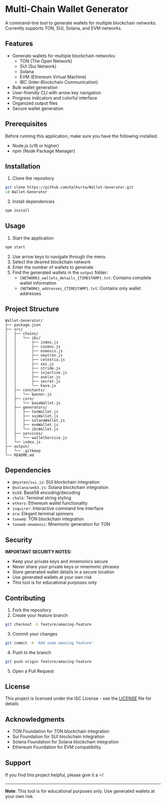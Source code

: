 # Multi-Chain Wallet Generator

A command-line tool to generate wallets for multiple blockchain networks. Currently supports TON, SUI, Solana, and EVM networks.

## Features

- Generate wallets for multiple blockchain networks:
  - TON (The Open Network)
  - SUI (Sui Network)
  - Solana
  - EVM (Ethereum Virtual Machine)
  - IBC (Inter-Blockchain Communication)
- Bulk wallet generation
- User-friendly CLI with arrow key navigation
- Progress indicators and colorful interface
- Organized output files
- Secure wallet generation

## Prerequisites

Before running this application, make sure you have the following installed:

- Node.js (v18 or higher)
- npm (Node Package Manager)

## Installation

1. Clone the repository

```bash
git clone https://github.com/Galkurta/Wallet-Generator.git
cd Wallet-Generator
```

2. Install dependencies

```bash
npm install
```

## Usage

1. Start the application

```bash
npm start
```

2. Use arrow keys to navigate through the menu
3. Select the desired blockchain network
4. Enter the number of wallets to generate
5. Find the generated wallets in the `output` folder:
   - `{NETWORK}_wallets_details_{TIMESTAMP}.txt`: Contains complete wallet information
   - `{NETWORK}_addresses_{TIMESTAMP}.txt`: Contains only wallet addresses

## Project Structure

```
Wallet-Generator/
├── package.json
├── src/
│   ├── chains/
│   │   └── ibc/
│   │       ├── index.js
│   │       ├── cosmos.js
│   │       ├── osmosis.js
│   │       ├── neutron.js
│   │       ├── celestia.js
│   │       ├── sei.js
│   │       ├── stride.js
│   │       ├── injective.js
│   │       ├── axelar.js
│   │       ├── secret.js
│   │       └── kava.js
│   ├── constants/
│   │   └── banner.js
│   ├── core/
│   │   └── baseWallet.js
│   ├── generators/
│   │   ├── tonWallet.js
│   │   ├── suiWallet.js
│   │   ├── solanaWallet.js
│   │   ├── evmWallet.js
│   │   └── ibcWallet.js
│   ├── services/
│   │   └── walletService.js
│   └── index.js
├── output/
│   └── .gitkeep
└── README.md
```

## Dependencies

- `@mysten/sui.js`: SUI blockchain integration
- `@solana/web3.js`: Solana blockchain integration
- `bs58`: Base58 encoding/decoding
- `chalk`: Terminal string styling
- `ethers`: Ethereum wallet functionality
- `inquirer`: Interactive command line interface
- `ora`: Elegant terminal spinners
- `tonweb`: TON blockchain integration
- `tonweb-mnemonic`: Mnemonic generation for TON

## Security

**IMPORTANT SECURITY NOTES:**

- Keep your private keys and mnemonics secure
- Never share your private keys or mnemonic phrases
- Store generated wallet details in a secure location
- Use generated wallets at your own risk
- This tool is for educational purposes only

## Contributing

1. Fork the repository
2. Create your feature branch

```bash
git checkout -b feature/amazing-feature
```

3. Commit your changes

```bash
git commit -m 'Add some amazing feature'
```

4. Push to the branch

```bash
git push origin feature/amazing-feature
```

5. Open a Pull Request

## License

This project is licensed under the ISC License - see the [LICENSE](LICENSE) file for details

## Acknowledgments

- TON Foundation for TON blockchain integration
- Sui Foundation for SUI blockchain integration
- Solana Foundation for Solana blockchain integration
- Ethereum Foundation for EVM compatibility

## Support

If you find this project helpful, please give it a ⭐️!

---

**Note**: This tool is for educational purposes only. Use generated wallets at your own risk.
